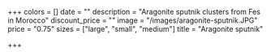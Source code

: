 +++
colors = []
date = ""
description = "Aragonite sputnik clusters from Fes in Morocco"
discount_price = ""
image = "/images/aragonite-sputnik.JPG"
price = "0.75"
sizes = ["large", "small", "medium"]
title = "Aragonite sputnik"

+++
